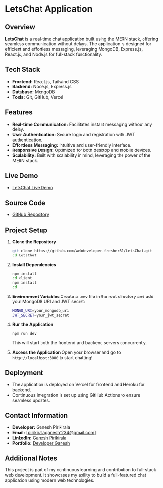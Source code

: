 # LetsChat Application

## Overview
**LetsChat** is a real-time chat application built using the MERN stack, offering seamless communication without delays. The application is designed for efficient and effortless messaging, leveraging MongoDB, Express.js, React.js, and Node.js for full-stack functionality.

## Tech Stack
- **Frontend:** React.js, Tailwind CSS
- **Backend:** Node.js, Express.js
- **Database:** MongoDB
- **Tools:** Git, GitHub, Vercel

## Features
- **Real-time Communication:** Facilitates instant messaging without any delay.
- **User Authentication:** Secure login and registration with JWT authentication.
- **Effortless Messaging:** Intuitive and user-friendly interface.
- **Responsive Design:** Optimized for both desktop and mobile devices.
- **Scalability:** Built with scalability in mind, leveraging the power of the MERN stack.

## Live Demo
- [LetsChat Live Demo](https://letschat-app32.netlify.app/)

## Source Code
- [GitHub Repository](https://github.com/webdeveloper-fresher32/LetsChat-App.git)

## Project Setup

1. **Clone the Repository**
   ```bash
   git clone https://github.com/webdeveloper-fresher32/LetsChat.git
   cd LetsChat
   ```

2. **Install Dependencies**
   ```bash
   npm install
   cd client
   npm install
   cd ..
   ```

3. **Environment Variables**
   Create a `.env` file in the root directory and add your MongoDB URI and JWT secret:
   ```bash
   MONGO_URI=your_mongodb_uri
   JWT_SECRET=your_jwt_secret
   ```

4. **Run the Application**
   ```bash
   npm run dev
   ```
   This will start both the frontend and backend servers concurrently.

5. **Access the Application**
   Open your browser and go to `http://localhost:3000` to start chatting!

## Deployment
- The application is deployed on Vercel for frontend and Heroku for backend.
- Continuous integration is set up using GitHub Actions to ensure seamless updates.

## Contact Information
- **Developer:** Ganesh Pirikirala
- **Email:** [pirikiralaganesh1234@gmail.com]
- **LinkedIn:** [Ganesh Pirikirala](https://www.linkedin.com/in/ganesh-p-b711a924a/)
- **Portfolio:** [Developer Ganesh](https://developer-ganesh.vercel.app/)

## Additional Notes
This project is part of my continuous learning and contribution to full-stack web development. It showcases my ability to build a full-featured chat application using modern web technologies.
